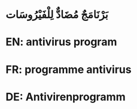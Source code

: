 # بَرْنَامَجٌ مُضَادٌّ لِلْفَيْرُوسَات

# EN: antivirus program

# FR: programme antivirus

# DE: Antivirenprogramm
